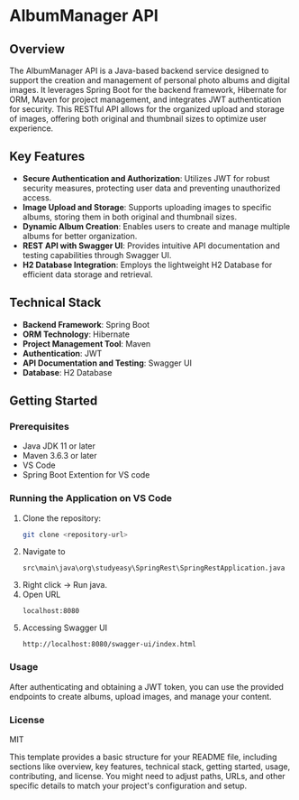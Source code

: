 # AlbumManager API

## Overview

The AlbumManager API is a Java-based backend service designed to support the creation and management of personal photo albums and digital images. It leverages Spring Boot for the backend framework, Hibernate for ORM, Maven for project management, and integrates JWT authentication for security. This RESTful API allows for the organized upload and storage of images, offering both original and thumbnail sizes to optimize user experience.

## Key Features

- **Secure Authentication and Authorization**: Utilizes JWT for robust security measures, protecting user data and preventing unauthorized access.
- **Image Upload and Storage**: Supports uploading images to specific albums, storing them in both original and thumbnail sizes.
- **Dynamic Album Creation**: Enables users to create and manage multiple albums for better organization.
- **REST API with Swagger UI**: Provides intuitive API documentation and testing capabilities through Swagger UI.
- **H2 Database Integration**: Employs the lightweight H2 Database for efficient data storage and retrieval.

## Technical Stack

- **Backend Framework**: Spring Boot
- **ORM Technology**: Hibernate
- **Project Management Tool**: Maven
- **Authentication**: JWT
- **API Documentation and Testing**: Swagger UI
- **Database**: H2 Database

## Getting Started

### Prerequisites

- Java JDK 11 or later
- Maven 3.6.3 or later
- VS Code
- Spring Boot Extention for VS code

### Running the Application on VS Code

1. Clone the repository:
   ```sh
   git clone <repository-url>
2. Navigate to 
    ``` 
    src\main\java\org\studyeasy\SpringRest\SpringRestApplication.java
3. Right click -> Run java.
4. Open URL
    ```
    localhost:8080
4. Accessing Swagger UI 
    ```
    http://localhost:8080/swagger-ui/index.html
### Usage
After authenticating and obtaining a JWT token, you can use the provided endpoints to create albums, upload images, and manage your content.

### License

MIT

This template provides a basic structure for your README file, including sections like overview, key features, technical stack, getting started, usage, contributing, and license. You might need to adjust paths, URLs, and other specific details to match your project's configuration and setup.

